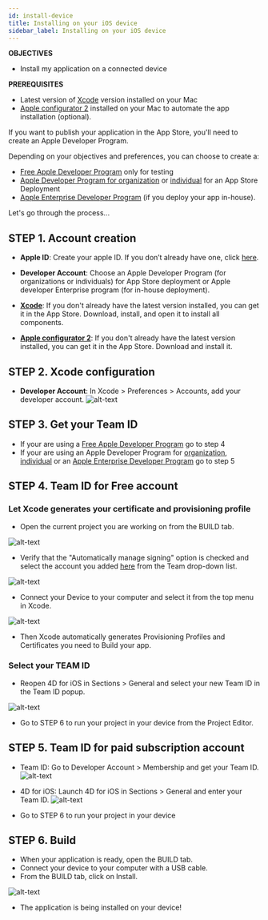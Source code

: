 ```yaml
---
id: install-device
title: Installing on your iOS device
sidebar_label: Installing on your iOS device
---
```


<div class = "objectives">
<b>OBJECTIVES</b>

* Install my application on a connected device
</div>

<div class = "prerequisites">
<b>PREREQUISITES</b>

* Latest version of [Xcode](https://itunes.apple.com/us/app/xcode/id497799835) version installed on your Mac
* [Apple configurator 2](https://itunes.apple.com/us/app/apple-configurator-2/id1037126344) installed on your Mac to automate the app installation (optional).

</div>

If you want to publish your application in the App Store, you'll need to create an Apple Developer Program.

Depending on your objectives and preferences, you can choose to create a:
* [Free Apple Developer Program](free-developer-account.html) only for testing
* [Apple Developer Program for organization](register-apple-developer-program-organization.html) or [individual](register-apple-developer-program-individual.html) for an App Store Deployment
* [Apple Enterprise Developer Program](register-apple-developer-enterprise-program.html) (if you deploy your app in-house).

Let's go through the process...

## STEP 1. Account creation

* <b>Apple ID</b>: Create your apple ID. If you don’t already have one, click [here](https://appleid.apple.com/account#!&page=create).  

* <b>Developer Account</b>: Choose an Apple Developer Program (for organizations or individuals) for App Store deployment or Apple developer Enterprise program (for in-house deployment).
* <b>[Xcode](https://itunes.apple.com/us/app/xcode/id497799835)</b>: If you don't already have the latest version installed, you can get it in the App Store. Download, install, and open it to install all components.
* <b>[Apple configurator 2](https://itunes.apple.com/us/app/apple-configurator-2/id1037126344)</b>: If you don't already have the latest version installed, you can get it in the App Store. Download and install it.  

## STEP 2. Xcode configuration

* <b>Developer Account</b>: In Xcode > Preferences > Accounts, add your developer account.
![alt-text](assets/test-build/Developer-Account-4D-for-iOS.png) 

## STEP 3. Get your Team ID

* If your are using a [Free Apple Developer Program](free-developer-account.html) go to step 4
* If your are using an Apple Developer Program for [organization](register-apple-developer-program-organization.html), [individual](register-apple-developer-program-individual.html) or an [Apple Enterprise Developer Program](register-apple-developer-enterprise-program.html) go to step 5

## STEP 4. Team ID for Free account

### Let Xcode generates your certificate and provisioning profile

* Open the current project you are working on from the BUILD tab.

![alt-text](assets/test-build/Open-your-project-Xcode-4D-for-iOS.png) 

* Verify that the "Automatically manage signing" option is checked and select the account you added [here](free-developer-account.html) from the Team drop-down list.

![alt-text](assets/test-build/account-Selection-Free-Account.png) 

* Connect your Device to your computer and select it from the top menu in Xcode.

![alt-text](assets/test-build/select-device-Free-Account.png) 

* Then Xcode automatically generates Provisioning Profiles and Certificates you need to Build your app.

### Select your TEAM ID

* Reopen 4D for iOS in Sections > General and select your new Team ID in the Team ID popup.

![alt-text](assets/test-build/Team-ID-General-Section-4D-for-iOS.png) 

* Go to STEP 6 to run your project in your device from the Project Editor.


## STEP 5. Team ID for paid subscription account

* Team ID: Go to Developer Account > Membership and get your Team ID.
![alt-text](assets/test-build/Team-ID-4D-for-iOS.png) 

* 4D for iOS: Launch 4D for iOS in Sections > General and enter your Team ID.
![alt-text](assets/test-build/Team-ID-General-Section-4D-for-iOS.png) 

* Go to STEP 6 to run your project in your device


## STEP 6. Build

* When your application is ready, open the BUILD tab.
* Connect your device to your computer with a USB cable.
* From the BUILD tab, click on Install.

![alt-text](assets/test-build/Install-button-build-tab-4D-for-iOS.png) 

* The application is being installed on your device!


